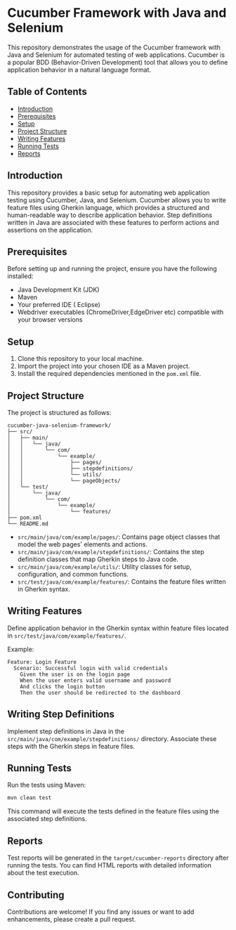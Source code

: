 # Cucumber Framework with Java and Selenium

This repository demonstrates the usage of the Cucumber framework with Java and Selenium for automated testing of web applications.
 Cucumber is a popular BDD (Behavior-Driven Development) tool that allows you to define application behavior in a natural language format.

## Table of Contents

- [Introduction](#introduction)
- [Prerequisites](#prerequisites)
- [Setup](#setup)
- [Project Structure](#project-structure)
- [Writing Features](#writing-features)
- [Running Tests](#running-tests)
- [Reports](#reports)

## Introduction

This repository provides a basic setup for automating web application testing using Cucumber, Java, and Selenium. Cucumber allows you to write feature files using Gherkin language, which provides a structured and human-readable  way to describe application behavior. Step definitions written in Java are associated with these features to perform actions and assertions on the application.

## Prerequisites

Before setting up and running the project, ensure you have the following installed:

- Java Development Kit (JDK)
- Maven
- Your preferred IDE ( Eclipse)
- Webdriver executables (ChromeDriver,EdgeDriver etc) compatible with your browser versions

## Setup

1. Clone this repository to your local machine.
2. Import the project into your chosen IDE as a Maven project.
3. Install the required dependencies mentioned in the `pom.xml` file.

## Project Structure

The project is structured as follows:

```
cucumber-java-selenium-framework/
├── src/
│   ├── main/
│   │   └── java/
│   │       └── com/
│   │           └── example/
│   │               ├── pages/
│   │               ├── stepdefinitions/
│   │               └── utils/
│   │               └── pageObjects/
│   └── test/
│       └── java/
│           └── com/
│               └── example/
│                   └── features/
├── pom.xml
└── README.md
```

- `src/main/java/com/example/pages/`: Contains page object classes that model the web pages' elements and actions.
- `src/main/java/com/example/stepdefinitions/`: Contains the step definition classes that map Gherkin steps to Java code.
- `src/main/java/com/example/utils/`: Utility classes for setup, configuration, and common functions.
- `src/test/java/com/example/features/`: Contains the feature files written in Gherkin syntax.

## Writing Features

Define application behavior in the Gherkin syntax within feature files located in `src/test/java/com/example/features/`.

Example:

```gherkin
Feature: Login Feature
  Scenario: Successful login with valid credentials
    Given the user is on the login page
    When the user enters valid username and password
    And clicks the login button
    Then the user should be redirected to the dashboard
```

## Writing Step Definitions

Implement step definitions in Java in the `src/main/java/com/example/stepdefinitions/` directory. 
Associate these steps with the Gherkin steps in feature files.


## Running Tests

Run the tests using Maven:

```bash
mvn clean test
```

This command will execute the tests defined in the feature files using the associated step definitions.

## Reports

Test reports will be generated in the `target/cucumber-reports` directory after running the tests. You can find HTML reports with detailed information about the test execution.

## Contributing

Contributions are welcome! If you find any issues or want to add enhancements, please create a pull request.